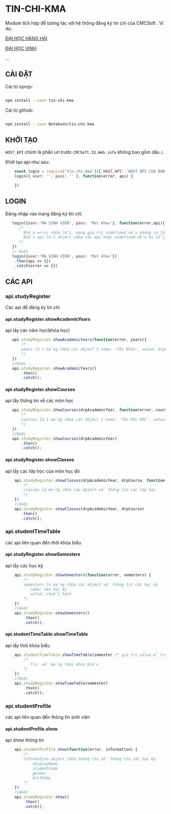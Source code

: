 # TIN-CHI-KMA

Module tích hợp để tương tác với hệ thống đăng ký tín chỉ của CMCSoft .
Ví dụ:

[ĐẠI HỌC HÀNG HẢI](http://dktt.vimaru.edu.vn/CMCSoft.IU.Web.info/Login.aspx)

[ĐẠI HỌC VINH](http://student.vinhuni.edu.vn/cmcsoft.iu.web.info/)

...

## CÀI ĐẶT
Cài từ npmjs:
```bash

npm install --save tin-chi-kma

```

Cài từ github:
```bash

npm install --save Notekunn/tin-chi-kma

```
## KHỞI TẠO

`HOST_API` chính là phần url trước `CMCSoft.IU.Web.info` không bao gồm dấu `/`.

Khởi tạo api như sau:

```javascript
    const login = require("tin-chi-kma")({ HOST_API: 'HOST_API CUA BAN' });
    login({ user: '', pass: '' }, function(error, api) {

    })
```


## LOGIN
Đăng nhập vào trang đăng ký tín chỉ.

```javascript
   login({user:'MA SINH VIEN', pass: 'Mat khau'}, function(error,api){
      /*
        Biến error chứa lỗi, mang giá trị undefined nếu không có lỗi
        Biến api là 1 object chứa các api hoặc undefined nếu bị lỗi
      */
   })
   // Hoặc
   login({user:'MA SINH VIEN', pass: 'Mat khau'})
    .then(api => {})
    .catch(error => {})
```


## CÁC API

### api.studyRegister
Các api để đăng ký tín chỉ

#### api.studyRegister.showAcademicYears
api lấy các năm học(khóa học)

```javascript
   api.studyRegister.showAcademicYears(function(error, years){
       /*
       years là 1 mảng chứa các object { name: 'Tên Khóa', value: drpAcademicYear }
       */
   })
   //Hoặc
   api.studyRegister.showAcademicYears()
       .then()
       .catch();
```

#### api.studyRegister.showCourses
api lấy thông tin về các môn học

```javascript
   api.studyRegister.showCourses(drpAcademicYear, function(error, courses){
       /*
       courses là 1 mảng chứa các object { name: 'Tên Môn HỌC', value: drpCourse }
       */
   })
   //Hoặc
   api.studyRegister.showCourses(drpAcademicYear)
       .then()
       .catch();
```

#### api.studyRegister.showClasses
api lấy các lớp học của môn học đó

```javascript
    api.studyRegister.showClasses(drpAcademicYear, drpCourse, function(error, classes) {
        /*
        classes là mảng chứa các object về thông tin các lớp học
        */
    })
    //Hoặc
    api.studyRegister.showClasses(drpAcademicYear, drpCourse)
       .then()
       .catch();
```



### api.studentTimeTable
các api liên quan đến thời khóa biểu

#### api.studyRegister.showSemesters
api lấy các học kỳ

```javascript
    api.studyRegister.showSemesters(function(error, semesters) {
        /*
        semesters là mảng chứa các object về thông tin các học kỳ
           name: tên học kỳ
           value: chuỗi hash
        */
    })
    //Hoặc
    api.studyRegister.showSemesters()
        .then()
        .catch();
```

#### api.studentTimeTable.showTimeTable
api lấy thời khóa biểu

```javascript
    api.studentTimeTable.showTimeTable(semester /* giá trị value ở trên hoặc để undefined nếu lấy thời khóa biểu khóa mới nhât */ , function(scheduleData) {
        /*
           Trả về mảng thời khóa biểu
        */
    })
    //Hoặc
    api.studyRegister.showTimeTable(semester)
        .then()
        .catch();
```


### api.studentProfile
các api liên quan đến thông tin sinh viên

#### api.studentProfile.show
api show thông tin

```javascript
    api.studentProfile.show(function(error, information) {
        /*
        information object chứa thông tin về thông tin các học kỳ
            displayName
            studentCode
            gender
            birthday
        */
    })
    //Hoặc
    api.studyRegister.show()
        .then()
        .catch();
```